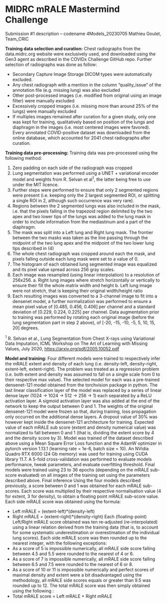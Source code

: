 # MIDRC mRALE Mastermind Challenge
Submission #1 description – codename 4Models_20230705
Mathieu Goulet, Team_CRIC

**Training data selection and curation:**
Chest radiographs from the data.midrc.org website were exclusively used, and downloaded using the Gen3 agent as described in the COVIDx Challenge GitHub repo. Further selection of radiographs was done as follow: 
- Secondary Capture Image Storage DICOM types were automatically excluded.
- Any chest radiograph with a mention in the column “quality_issue” of the annotation file  (e.g. missing lung) was also excluded
- Other post-processed images (i.e. modified from original using an image filter) were manually excluded
- Excessively cropped images (i.e. missing more than around 25% of the lungs) were manually excluded
- If multiples images remained after curation for a given study, only one was kept for training, qualitatively based on position of the lungs and diaphragm in the images (i.e. most centered images were favored).
Every annotated COVID-positive dataset was downloaded from the online database, which accounted for 2041 chest radiographs after curation.

**Training data pre-processing:**
Training data was pre-processed using the following method: 
1. Zero padding on each side of the radiograph was cropped
2. Lung segmentation was performed using a UNET + variational encoder model and weights from R. Selvan et al<sup>1</sup>, the latter being free to use under the MIT licence.
3. Further steps were performed to ensure that only 2 segmented regions were present (i.e. keeping only the 2 largest segmented ROI, or splitting a single ROI in 2, although such occurrence was very rare).
4. Regions between the 2 segmented lungs was also included in the mask, i.e. that the pixels falling in the trapezoid region delimited by the two apex and two lower tips of the lungs was added to the lung mask in order to include information from the mediastinum and a part of the diaphragm.
5. The mask was split into a Left lung and Right lung mask. The frontier between the two masks was taken as the line passing through the midpoint of the two lung apex and the midpoint of the two lower lung tips described in (4)
6. The whole chest radiograph was cropped around each the mask, and pixels falling outside each lung mask were set to a value of 0.
7. The histogram of each obtained lung segmented image was equalized and its pixel value spread across 256 gray scales.
8. Each image was resampled (using linear interpolation) to a resolution of 256x256.
a. Right lung images where stretch horizontally or vertically to ensure their fill the whole matrix width and height
b. Left lung image were not stretch, that is keeping their original width/height ratio
9. Each resulting images was converted to a 3-channel image to fit into a densenet model, a further normalization was performed to ensure a mean pixel value of [0.485, 0.456, 0.406] per channel and a standard deviation of [0.229, 0.224, 0.225] per channel.
Data augmentation prior to training was performed by rotating each original image (before the lung segmentation part in step 2 above), of [-20, -15, -10, -5, 5, 10, 15, 20] degrees. 

<sup>1</sup> R. Selvan et al., Lung Segmentation from Chest X-rays using Variational Data Imputation, ICML Workshop on The Art of Learning with Missing Values, July 2020, https://arxiv.org/pdf/2005.10052.pdf 


**Model and training:**
Four different models were trained to respectively infer the mRALE extent and density of each lung (i.e. density-left, density-right, extent-left, extent-right). The problem was treated as a regression problem (i.e. both extent and density was assumed to fall on a single scale from 0 to their respective max value).
The selected model for each was a pre-trained densenet-121 model obtained from the torchvision package in python. The last linear classification layer of the model was replaced by a series of linear dense layer (1024 -> 1024 -> 512 -> 256 -> 1) each separated by a ReLU activation layer. A sigmoid activation layer was also added at the end of the network to keep the output between 0 and 1.
The weights of the original densenet-121 model were frozen so that, during training, loss propagation only occurred on the additional dense layers. A dropout value of 30% was however kept inside the densenet-121 architecture for training.
Expected value of each mRALE sub score (extent and density numerical value) was normalized to fall between 0 and 1 (that is, dividing the extent score by 4 and the density score by 3).
Model was trained of the dataset described above using a Mean Square Error Loss function and the AdamW optimizer in pytorch version 1.13.1 (learning rate = 1e-6, batch size = 10). An NVidia Quadro RTX 6000 (24 Gb memory) was used for training using CUDA library 11.7.
A 5-fold cross-validation was performed to evaluate models performance, tweak parameters, and evaluate overfitting threshold. Final models were trained using 23 to 36 epochs (depending on the mRALE sub-score evaluated) on all images of the training set using the parameters described above.
Final inference
Using the four models described previously, a score between 0 and 1 was obtained for each mRALE sub-scores. Each score was multiplied by their respective normalisation value (4 for extent, 3 for density), to obtain a floating point mRALE sub-score value.
Each side mRALE score was obtained using the formula: 
- Left mRALE = (extent-left)*(density-left)
- Right mRALE = (extent-right)*(density-right) 
Each (floating-point) Left/Right mRALE score obtained was ten re-adjusted (re-interpolated) using a linear relation derived from the training data (that is, to account for some systematic underestimation or overestimation of the individual lung scores).
Each side mRALE score was then rounded up to the nearest integer, with the following exceptions:
- As a score of 5 is impossible numerically, all mRALE side score falling between 4.5 and 5.5 were rounded to the nearest of 4 or 6.
- As a score of 7 is impossible numerically, all mRALE side score falling between 6.5 and 7.5 were rounded to the nearest of 6 or 8.
- As a score of 10 or 11 is impossible numerically and perfect scores of maximal density and extent were a bit disadvantaged using the methodology, all mRALE side scores equals or greater than 9.5 was rounded up to 12.
The total mRALE score was then simply obtained using the following : 
- Total mRALE score = Left mRALE + Right mRALE